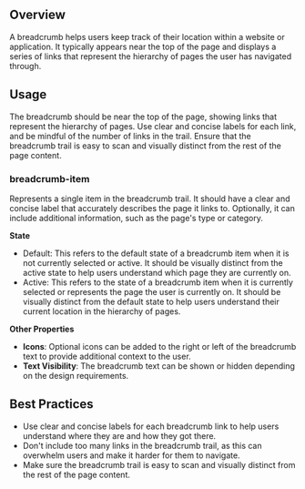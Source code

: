 ## Overview

A breadcrumb helps users keep track of their location within a website or application. It typically appears near the top of the page and displays a series of links that represent the hierarchy of pages the user has navigated through.

## Usage

The breadcrumb should be near the top of the page, showing links that represent the hierarchy of pages. Use clear and concise labels for each link, and be mindful of the number of links in the trail. Ensure that the breadcrumb trail is easy to scan and visually distinct from the rest of the page content.

### breadcrumb-item

Represents a single item in the breadcrumb trail. It should have a clear and concise label that accurately describes the page it links to. Optionally, it can include additional information, such as the page's type or category.

**State**

- Default: This refers to the default state of a breadcrumb item when it is not currently selected or active. It should be visually distinct from the active state to help users understand which page they are currently on.
- Active: This refers to the state of a breadcrumb item when it is currently selected or represents the page the user is currently on. It should be visually distinct from the default state to help users understand their current location in the hierarchy of pages.

**Other Properties**

- **Icons**: Optional icons can be added to the right or left of the breadcrumb text to provide additional context to the user.
- **Text Visibility**: The breadcrumb text can be shown or hidden depending on the design requirements.

## Best Practices

- Use clear and concise labels for each breadcrumb link to help users understand where they are and how they got there.
- Don't include too many links in the breadcrumb trail, as this can overwhelm users and make it harder for them to navigate.
- Make sure the breadcrumb trail is easy to scan and visually distinct from the rest of the page content.